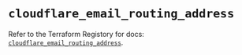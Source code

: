 # `cloudflare_email_routing_address`

Refer to the Terraform Registory for docs: [`cloudflare_email_routing_address`](https://www.terraform.io/docs/providers/cloudflare/r/email_routing_address).
